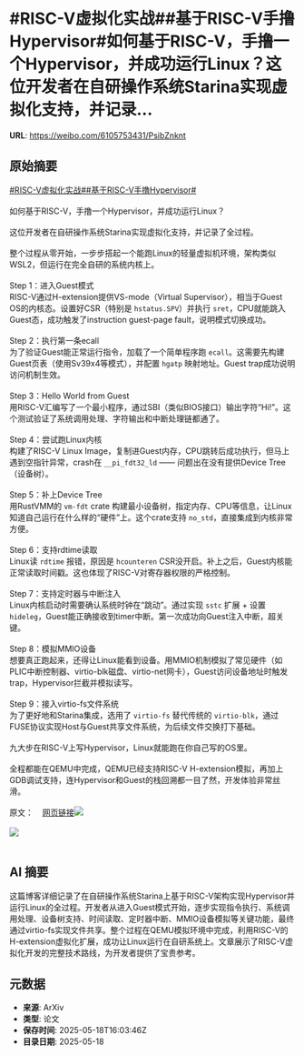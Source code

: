 # #RISC-V虚拟化实战##基于RISC-V手撸Hypervisor#如何基于RISC-V，手撸一个Hypervisor，并成功运行Linux？这位开发者在自研操作系统Starina实现虚拟化支持，并记录...

**URL**: https://weibo.com/6105753431/PsibZnknt

## 原始摘要

<a href="https://m.weibo.cn/search?containerid=231522type%3D1%26t%3D10%26q%3D%23RISC-V%E8%99%9A%E6%8B%9F%E5%8C%96%E5%AE%9E%E6%88%98%23&amp;extparam=%23RISC-V%E8%99%9A%E6%8B%9F%E5%8C%96%E5%AE%9E%E6%88%98%23" data-hide=""><span class="surl-text">#RISC-V虚拟化实战#</span></a><a href="https://m.weibo.cn/search?containerid=231522type%3D1%26t%3D10%26q%3D%23%E5%9F%BA%E4%BA%8ERISC-V%E6%89%8B%E6%92%B8Hypervisor%23&amp;extparam=%23%E5%9F%BA%E4%BA%8ERISC-V%E6%89%8B%E6%92%B8Hypervisor%23" data-hide=""><span class="surl-text">#基于RISC-V手撸Hypervisor#</span></a><br><br>如何基于RISC-V，手撸一个Hypervisor，并成功运行Linux？<br><br>这位开发者在自研操作系统Starina实现虚拟化支持，并记录了全过程。<br><br>整个过程从零开始，一步步搭起一个能跑Linux的轻量虚拟机环境，架构类似WSL2，但运行在完全自研的系统内核上。<br><br>Step 1：进入Guest模式  <br>RISC-V通过H-extension提供VS-mode（Virtual Supervisor），相当于Guest OS的内核态。设置好CSR（特别是 `hstatus.SPV`）并执行 `sret`，CPU就能跳入Guest态，成功触发了instruction guest-page fault，说明模式切换成功。<br><br>Step 2：执行第一条ecall  <br>为了验证Guest能正常运行指令，加载了一个简单程序跑 `ecall`。这需要先构建Guest页表（使用Sv39x4等模式），并配置 `hgatp` 映射地址。Guest trap成功说明访问机制生效。<br><br>Step 3：Hello World from Guest  <br>用RISC-V汇编写了一个最小程序，通过SBI（类似BIOS接口）输出字符“Hi!”。这个测试验证了系统调用处理、字符输出和中断处理链都通了。<br><br>Step 4：尝试跑Linux内核  <br>构建了RISC-V Linux Image，复制进Guest内存，CPU跳转后成功执行，但马上遇到空指针异常，crash在 `__pi_fdt32_ld` —— 问题出在没有提供Device Tree（设备树）。<br><br>Step 5：补上Device Tree  <br>用RustVMM的 `vm-fdt` crate 构建最小设备树，指定内存、CPU等信息，让Linux知道自己运行在什么样的“硬件”上。这个crate支持 `no_std`，直接集成到内核非常方便。<br><br>Step 6：支持rdtime读取  <br>Linux读 `rdtime` 报错，原因是 `hcounteren` CSR没开启。补上之后，Guest内核能正常读取时间戳。这也体现了RISC-V对寄存器权限的严格控制。<br><br>Step 7：支持定时器与中断注入  <br>Linux内核启动时需要确认系统时钟在“跳动”。通过实现 `sstc` 扩展 + 设置 `hideleg`，Guest能正确接收到timer中断。第一次成功向Guest注入中断，超关键。<br><br>Step 8：模拟MMIO设备  <br>想要真正跑起来，还得让Linux能看到设备。用MMIO机制模拟了常见硬件（如PLIC中断控制器、virtio-blk磁盘、virtio-net网卡），Guest访问设备地址时触发trap，Hypervisor拦截并模拟读写。<br><br>Step 9：接入virtio-fs文件系统  <br>为了更好地和Starina集成，选用了 `virtio-fs` 替代传统的 `virtio-blk`，通过FUSE协议实现Host与Guest共享文件系统，为后续文件交换打下基础。<br><br>九大步在RISC-V上写Hypervisor，Linux就能跑在你自己写的OS里。<br><br>全程都能在QEMU中完成，QEMU已经支持RISC-V H-extension模拟，再加上GDB调试支持，连Hypervisor和Guest的栈回溯都一目了然，开发体验非常丝滑。<br><br>原文：<a href="https://weibo.cn/sinaurl?u=https%3A%2F%2Fseiya.me%2Fblog%2Friscv-hypervisor" data-hide=""><span class="url-icon"><img style="width: 1rem;height: 1rem" src="https://h5.sinaimg.cn/upload/2015/09/25/3/timeline_card_small_web_default.png" referrerpolicy="no-referrer"></span><span class="surl-text">网页链接</span></a><img style="" src="https://tvax2.sinaimg.cn/large/006Fd7o3ly1i1iwaswm9hj30nc0oa12s.jpg" referrerpolicy="no-referrer"><br><br><img style="" src="https://tvax4.sinaimg.cn/large/006Fd7o3ly1i1iwazbo3jj30mj0nkn5y.jpg" referrerpolicy="no-referrer"><br><br>

## AI 摘要

这篇博客详细记录了在自研操作系统Starina上基于RISC-V架构实现Hypervisor并运行Linux的全过程。开发者从进入Guest模式开始，逐步实现指令执行、系统调用处理、设备树支持、时间读取、定时器中断、MMIO设备模拟等关键功能，最终通过virtio-fs实现文件共享。整个过程在QEMU模拟环境中完成，利用RISC-V的H-extension虚拟化扩展，成功让Linux运行在自研系统上。文章展示了RISC-V虚拟化开发的完整技术路线，为开发者提供了宝贵参考。

## 元数据

- **来源**: ArXiv
- **类型**: 论文
- **保存时间**: 2025-05-18T16:03:46Z
- **目录日期**: 2025-05-18
